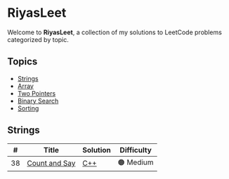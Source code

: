 # RiyasLeet

Welcome to **RiyasLeet**, a collection of my solutions to LeetCode problems categorized by topic. 

## Topics
- [Strings](#Strings)
- [Array](#Array)
- [Two Pointers](#TwoPointers)
- [Binary Search](#BinarySearch)
- [Sorting](#Sorting)

## Strings
| #    | Title                                                                      | Solution                                                                                   | Difficulty |
|:----:|-----------------------------------------------------------------------------|-----------------------------------------------------------------------------|:----------:|
| 38   | [Count and Say](https://leetcode.com/problems/count-and-say/description/)  | [C++](https://github.com/riyaasj/RiyasLeet/tree/main/0038-count-and-say)   | 🟠 Medium  |


